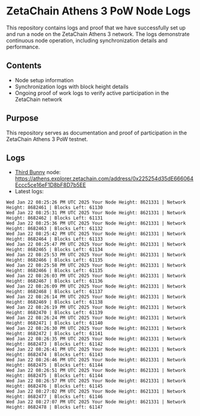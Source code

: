 # ZetaChain Athens 3 PoW Node Logs
This repository contains logs and proof that we have successfully set up and run a node on the ZetaChain Athens 3 network. The logs demonstrate continuous node operation, including synchronization details and performance.

## Contents
- Node setup information
- Synchronization logs with block height details
- Ongoing proof of work logs to verify active participation in the ZetaChain network

## Purpose
This repository serves as documentation and proof of participation in the ZetaChain Athens 3 PoW testnet.

## Logs

- [Third Bunny](https://thirdbunny.xyz/) node: https://athens.explorer.zetachain.com/address/0x225254d35dE666064Eccc5ce16eF1D8bF8D7b5EE
- Latest logs:
```
Wed Jan 22 08:25:26 PM UTC 2025 Your Node Height: 8621331 | Network Height: 8682461 | Blocks Left: 61130
Wed Jan 22 08:25:31 PM UTC 2025 Your Node Height: 8621331 | Network Height: 8682462 | Blocks Left: 61131
Wed Jan 22 08:25:36 PM UTC 2025 Your Node Height: 8621331 | Network Height: 8682463 | Blocks Left: 61132
Wed Jan 22 08:25:42 PM UTC 2025 Your Node Height: 8621331 | Network Height: 8682464 | Blocks Left: 61133
Wed Jan 22 08:25:47 PM UTC 2025 Your Node Height: 8621331 | Network Height: 8682465 | Blocks Left: 61134
Wed Jan 22 08:25:53 PM UTC 2025 Your Node Height: 8621331 | Network Height: 8682466 | Blocks Left: 61135
Wed Jan 22 08:25:58 PM UTC 2025 Your Node Height: 8621331 | Network Height: 8682466 | Blocks Left: 61135
Wed Jan 22 08:26:03 PM UTC 2025 Your Node Height: 8621331 | Network Height: 8682467 | Blocks Left: 61136
Wed Jan 22 08:26:09 PM UTC 2025 Your Node Height: 8621331 | Network Height: 8682468 | Blocks Left: 61137
Wed Jan 22 08:26:14 PM UTC 2025 Your Node Height: 8621331 | Network Height: 8682469 | Blocks Left: 61138
Wed Jan 22 08:26:19 PM UTC 2025 Your Node Height: 8621331 | Network Height: 8682470 | Blocks Left: 61139
Wed Jan 22 08:26:24 PM UTC 2025 Your Node Height: 8621331 | Network Height: 8682471 | Blocks Left: 61140
Wed Jan 22 08:26:30 PM UTC 2025 Your Node Height: 8621331 | Network Height: 8682472 | Blocks Left: 61141
Wed Jan 22 08:26:35 PM UTC 2025 Your Node Height: 8621331 | Network Height: 8682473 | Blocks Left: 61142
Wed Jan 22 08:26:41 PM UTC 2025 Your Node Height: 8621331 | Network Height: 8682474 | Blocks Left: 61143
Wed Jan 22 08:26:46 PM UTC 2025 Your Node Height: 8621331 | Network Height: 8682475 | Blocks Left: 61144
Wed Jan 22 08:26:51 PM UTC 2025 Your Node Height: 8621331 | Network Height: 8682475 | Blocks Left: 61144
Wed Jan 22 08:26:57 PM UTC 2025 Your Node Height: 8621331 | Network Height: 8682476 | Blocks Left: 61145
Wed Jan 22 08:27:02 PM UTC 2025 Your Node Height: 8621331 | Network Height: 8682477 | Blocks Left: 61146
Wed Jan 22 08:27:07 PM UTC 2025 Your Node Height: 8621331 | Network Height: 8682478 | Blocks Left: 61147
```
